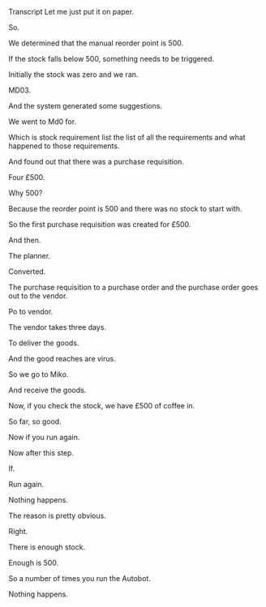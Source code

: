  
Transcript
Let me just put it on paper.

So.

We determined that the manual reorder point is 500.

If the stock falls below 500, something needs to be triggered.

Initially the stock was zero and we ran.

MD03.

And the system generated some suggestions.

We went to Md0 for.

Which is stock requirement list the list of all the requirements and what happened to those requirements.

And found out that there was a purchase requisition.

Four £500.

Why 500?

Because the reorder point is 500 and there was no stock to start with.

So the first purchase requisition was created for £500.

And then.

The planner.

Converted.

The purchase requisition to a purchase order and the purchase order goes out to the vendor.

Po to vendor.

The vendor takes three days.

To deliver the goods.

And the good reaches are virus.

So we go to Miko.

And receive the goods.

Now, if you check the stock, we have £500 of coffee in.

So far, so good.

Now if you run again.

Now after this step.

If.

Run again.

Nothing happens.

The reason is pretty obvious.

Right.

There is enough stock.

Enough is 500.

So a number of times you run the Autobot.

Nothing happens.



